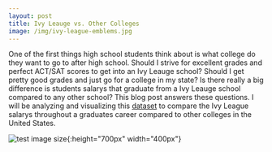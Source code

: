 ```yaml
---
layout: post
title: Ivy Leauge vs. Other Colleges
image: /img/ivy-league-emblems.jpg
---
```


One of the first things high school students think about is what college do they want to go to after high school. Should I strive for excellent grades and perfect ACT/SAT scores to get into an Ivy Leauge school? Should I get pretty good grades and just go for a college in my state? Is there really a big difference is students salarys that graduate from a Ivy Leauge school compared to any other school? This blog post answers these questions. I will be analyzing and visualizing this [dataset](https://www.kaggle.com/wsj/college-salaries#salaries-by-college-type.csv) to compare the Ivy League salarys throughout a graduates career compared to other colleges in the United States.

![test image size](https://i.gyazo.com/bad8189bd960235665db481db836baed.png){:height="700px" width="400px"}
